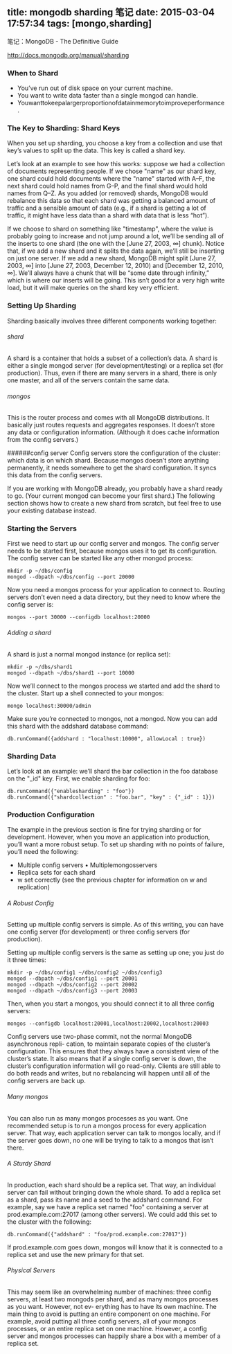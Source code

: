 title: mongodb sharding 笔记
date: 2015-03-04 17:57:34
tags: [mongo,sharding]
---



笔记：MongoDB - The Definitive Guide

<http://docs.mongodb.org/manual/sharding>

### When to Shard

* You’ve run out of disk space on your current machine.
* You want to write data faster than a single mongod can handle.
* Youwanttokeepalargerproportionofdatainmemorytoimproveperformance.

<!--more-->

### The Key to Sharding: Shard Keys

When you set up sharding, you choose a key from a collection and use that key’s values to split up the data. This key is called a shard key.

Let’s look at an example to see how this works: suppose we had a collection of documents representing people. If we chose "name" as our shard key, one shard could hold documents where the "name" started with A–F, the next shard could hold names from G–P, and the final shard would hold names from Q–Z. As you added (or removed) shards, MongoDB would rebalance this data so that each shard was getting a balanced amount of traffic and a sensible amount of data (e.g., if a shard is getting a lot of traffic, it might have less data than a shard with data that is less “hot”).

If we choose to shard on something like "timestamp", where the value is probably going to increase and not jump around a lot, we’ll be sending all of the inserts to one shard (the one with the [June 27, 2003, ∞] chunk). Notice that, if we add a new shard and it splits the data again, we’ll still be inserting on just one server. If we add a new shard, MongoDB might split [June 27, 2003, ∞] into [June 27, 2003, December 12, 2010) and [December 12, 2010, ∞]. We’ll always have a chunk that will be “some date through infinity,” which is where our inserts will be going. This isn’t good for a very high write load, but it will make queries on the shard key very efficient.


### Setting Up Sharding

Sharding basically involves three different components working together:

###### shard
A shard is a container that holds a subset of a collection’s data. A shard is either a single mongod server (for development/testing) or a replica set (for production). Thus, even if there are many servers in a shard, there is only one master, and all of the servers contain the same data.

###### mongos
This is the router process and comes with all MongoDB distributions. It basically just routes requests and aggregates responses. It doesn’t store any data or configuration information. (Although it does cache information from the config servers.)

######config server
Config servers store the configuration of the cluster: which data is on which shard. Because mongos doesn’t store anything permanently, it needs somewhere to get the shard configuration. It syncs this data from the config servers.

If you are working with MongoDB already, you probably have a shard ready to go. (Your current mongod can become your first shard.) The following section shows how to create a new shard from scratch, but feel free to use your existing database instead.

### Starting the Servers
First we need to start up our config server and mongos. The config server needs to be started first, because mongos uses it to get its configuration. The config server can be started like any other mongod process:

```
mkdir -p ~/dbs/config
mongod --dbpath ~/dbs/config --port 20000
```
Now you need a mongos process for your application to connect to. Routing servers don’t even need a data directory, but they need to know where the config server is:

```
mongos --port 30000 --configdb localhost:20000
```

###### Adding a shard

A shard is just a normal mongod instance (or replica set):
```
mkdir -p ~/dbs/shard1
mongod --dbpath ~/dbs/shard1 --port 10000
```

Now we’ll connect to the mongos process we started and add the shard to the cluster.
Start up a shell connected to your mongos:

```
mongo localhost:30000/admin
```

Make sure you’re connected to mongos, not a mongod. Now you can add this shard with
the addshard database command:

```
db.runCommand({addshard : "localhost:10000", allowLocal : true})
```


### Sharding Data

Let’s look at an example: we’ll shard the bar collection in the foo database on the "_id" key. First, we enable sharding for foo:


```
db.runCommand({"enablesharding" : "foo"})
db.runCommand({"shardcollection" : "foo.bar", "key" : {"_id" : 1}})
```


### Production Configuration

The example in the previous section is fine for trying sharding or for development. However, when you move an application into production, you’ll want a more robust setup. To set up sharding with no points of failure, you’ll need the following:

* Multiple config servers • Multiplemongosservers
* Replica sets for each shard
* w set correctly (see the previous chapter for information on w and replication)

###### A Robust Config

Setting up multiple config servers is simple. As of this writing, you can have one config server (for development) or three config servers (for production).

Setting up multiple config servers is the same as setting up one; you just do it three times:

```
mkdir -p ~/dbs/config1 ~/dbs/config2 ~/dbs/config3
mongod --dbpath ~/dbs/config1 --port 20001
mongod --dbpath ~/dbs/config2 --port 20002
mongod --dbpath ~/dbs/config3 --port 20003
```

Then, when you start a mongos, you should connect it to all three config servers:
```
mongos --configdb localhost:20001,localhost:20002,localhost:20003
```

Config servers use two-phase commit, not the normal MongoDB asynchronous repli- cation, to maintain separate copies of the cluster’s configuration. This ensures that they always have a consistent view of the cluster’s state. It also means that if a single config server is down, the cluster’s configuration information will go read-only. Clients are still able to do both reads and writes, but no rebalancing will happen until all of the config servers are back up.


###### Many mongos

You can also run as many mongos processes as you want. One recommended setup is to run a mongos process for every application server. That way, each application server can talk to mongos locally, and if the server goes down, no one will be trying to talk to a mongos that isn’t there.

###### A Sturdy Shard
In production, each shard should be a replica set. That way, an individual server can fail without bringing down the whole shard. To add a replica set as a shard, pass its name and a seed to the addshard command.
For example, say we have a replica set named "foo" containing a server at prod.example.com:27017 (among other servers). We could add this set to the cluster with the following:
```
db.runCommand({"addshard" : "foo/prod.example.com:27017"})
```
If prod.example.com goes down, mongos will know that it is connected to a replica set
and use the new primary for that set.

###### Physical Servers
This may seem like an overwhelming number of machines: three config servers, at least two mongods per shard, and as many mongos processes as you want. However, not ev- erything has to have its own machine. The main thing to avoid is putting an entire component on one machine. For example, avoid putting all three config servers, all of your mongos processes, or an entire replica set on one machine. However, a config server and mongos processes can happily share a box with a member of a replica set.
